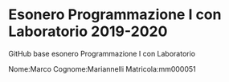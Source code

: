 # Esonero Programmazione I con Laboratorio 2019-2020
GitHub base esonero Programmazione I con Laboratorio

Nome:Marco
Cognome:Mariannelli 
Matricola:mm000051
